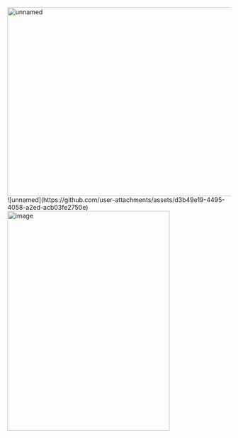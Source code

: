 <img width="535" height="426" alt="unnamed" src="https://github.com/user-attachments/assets/08cbcadb-1a37-498a-be50-af2adf793a57" />
![unnamed](https://github.com/user-attachments/assets/d3b49e19-4495-4058-a2ed-acb03fe2750e)
<img width="366" height="496" alt="image" src="https://github.com/user-attachments/assets/61c345b7-06d9-47ef-a33e-d69b8347df9e" />
